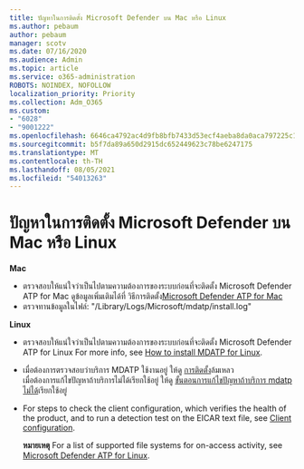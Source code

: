 ```yaml
---
title: ปัญหาในการติดตั้ง Microsoft Defender บน Mac หรือ Linux
ms.author: pebaum
author: pebaum
manager: scotv
ms.date: 07/16/2020
ms.audience: Admin
ms.topic: article
ms.service: o365-administration
ROBOTS: NOINDEX, NOFOLLOW
localization_priority: Priority
ms.collection: Adm_O365
ms.custom:
- "6028"
- "9001222"
ms.openlocfilehash: 6646ca4792ac4d9fb8bfb7433d53ecf4aeba8da0aca797225c16c02b28499889
ms.sourcegitcommit: b5f7da89a650d2915dc652449623c78be6247175
ms.translationtype: MT
ms.contentlocale: th-TH
ms.lasthandoff: 08/05/2021
ms.locfileid: "54013263"
---
```

# <a name="issues-installing-microsoft-defender-on-mac-or-linux"></a>ปัญหาในการติดตั้ง Microsoft Defender บน Mac หรือ Linux

**Mac**

- ตรวจสอบให้แน่ใจว่าเป็นไปตามความต้องการของระบบก่อนที่จะติดตั้ง Microsoft Defender ATP for Mac ดูข้อมูลเพิ่มเติมได้ที่ วิธีการติดตั้ง[Microsoft Defender ATP for Mac](/windows/security/threat-protection/microsoft-defender-atp/microsoft-defender-atp-mac#how-to-install-microsoft-defender-atp-for-mac)  
- ตรวจทานข้อมูลในไฟล์: "/Library/Logs/Microsoft/mdatp/install.log"

**Linux**

- ตรวจสอบให้แน่ใจว่าเป็นไปตามความต้องการของระบบก่อนที่จะติดตั้ง Microsoft Defender ATP for Linux For more info, see [How to install MDATP for Linux](/windows/security/threat-protection/microsoft-defender-atp/microsoft-defender-atp-linux#system-requirements). 
- เมื่อต้องการตรวจสอบว่าบริการ MDATP ใช้งานอยู่ ให้ดู [การติดตั้ง](/windows/security/threat-protection/microsoft-defender-atp/linux-support-install#installation-failed)ล้มเหลว  
    เมื่อต้องการแก้ไขปัญหาถ้าบริการไม่ได้เรียกใช้อยู่ ให้ดู [ขั้นตอนการแก้ไขปัญหาถ้าบริการ mdatp ไม่ได้](/windows/security/threat-protection/microsoft-defender-atp/linux-support-install#steps-to-troubleshoot-if-mdatp-service-isnt-running)เรียกใช้อยู่
- For steps to check the client configuration, which verifies the health of the product, and to run a detection test on the EICAR text file, see [Client configuration](/windows/security/threat-protection/microsoft-defender-atp/linux-install-manually#client-configuration).  

    **หมายเหตุ** For a list of supported file systems for on-access activity, see [Microsoft Defender ATP for Linux](/windows/security/threat-protection/microsoft-defender-atp/microsoft-defender-atp-linux#system-requirements).